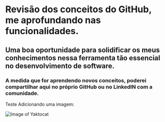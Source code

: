 # Revisão dos conceitos do GitHub, me aprofundando nas funcionalidades.

## Uma boa oportunidade para solidificar os meus conhecimentos nessa ferramenta tão essencial no desenvolvimento de software.

### A medida que for aprendendo novos conceitos, poderei compartilhar aqui no próprio GitHub ou no LinkedIN com a comunidade.

Teste
Adicionando uma imagem: 

![Image of Yaktocat](https://octodex.github.com/images/yaktocat.png)
